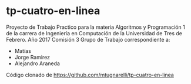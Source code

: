 # tp-cuatro-en-linea
Proyecto de Trabajo Practico para la materia Algoritmos y Programación 1 de la carrera de Ingeniería en Computación de la Universidad de Tres de Febrero.
Año 2017
Comisión 3 
Grupo de Trabajo correspondiente a:
- Matías
- Jorge Ramirez
- Alejandro Araneda

Código clonado de https://github.com/mtugnarelli/tp-cuatro-en-linea
